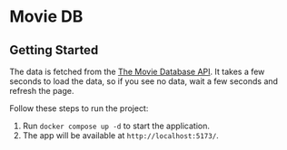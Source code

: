 # Movie DB

## Getting Started

The data is fetched from the [The Movie Database API](https://www.themoviedb.org/documentation/api). It takes a few seconds to load the data, so if you see no data, wait a few seconds and refresh the page.

Follow these steps to run the project:

1. Run `docker compose up -d` to start the application.
2. The app will be available at `http://localhost:5173/`.
